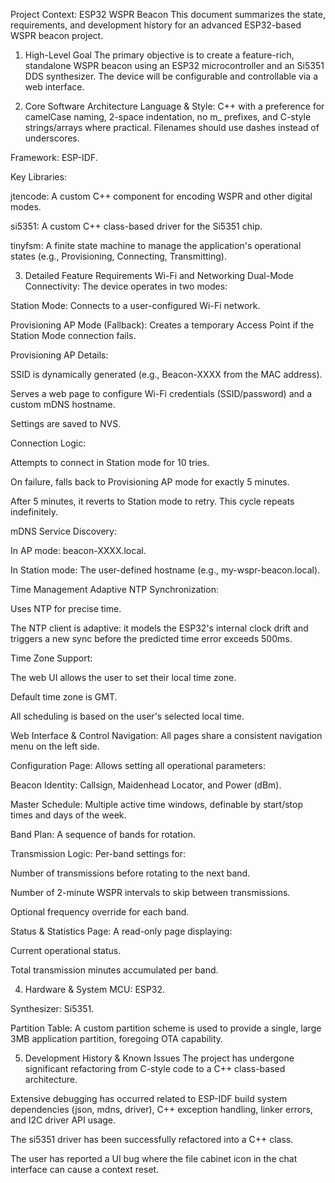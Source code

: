Project Context: ESP32 WSPR Beacon
This document summarizes the state, requirements, and development history for an advanced ESP32-based WSPR beacon project.

1. High-Level Goal
The primary objective is to create a feature-rich, standalone WSPR beacon using an ESP32 microcontroller and an Si5351 DDS synthesizer. The device will be configurable and controllable via a web interface.

2. Core Software Architecture
Language & Style: C++ with a preference for camelCase naming, 2-space indentation, no m_ prefixes, and C-style strings/arrays where practical. Filenames should use dashes instead of underscores.

Framework: ESP-IDF.

Key Libraries:

jtencode: A custom C++ component for encoding WSPR and other digital modes.

si5351: A custom C++ class-based driver for the Si5351 chip.

tinyfsm: A finite state machine to manage the application's operational states (e.g., Provisioning, Connecting, Transmitting).

3. Detailed Feature Requirements
Wi-Fi and Networking
Dual-Mode Connectivity: The device operates in two modes:

Station Mode: Connects to a user-configured Wi-Fi network.

Provisioning AP Mode (Fallback): Creates a temporary Access Point if the Station Mode connection fails.

Provisioning AP Details:

SSID is dynamically generated (e.g., Beacon-XXXX from the MAC address).

Serves a web page to configure Wi-Fi credentials (SSID/password) and a custom mDNS hostname.

Settings are saved to NVS.

Connection Logic:

Attempts to connect in Station mode for 10 tries.

On failure, falls back to Provisioning AP mode for exactly 5 minutes.

After 5 minutes, it reverts to Station mode to retry. This cycle repeats indefinitely.

mDNS Service Discovery:

In AP mode: beacon-XXXX.local.

In Station mode: The user-defined hostname (e.g., my-wspr-beacon.local).

Time Management
Adaptive NTP Synchronization:

Uses NTP for precise time.

The NTP client is adaptive: it models the ESP32's internal clock drift and triggers a new sync before the predicted time error exceeds 500ms.

Time Zone Support:

The web UI allows the user to set their local time zone.

Default time zone is GMT.

All scheduling is based on the user's selected local time.

Web Interface & Control
Navigation: All pages share a consistent navigation menu on the left side.

Configuration Page: Allows setting all operational parameters:

Beacon Identity: Callsign, Maidenhead Locator, and Power (dBm).

Master Schedule: Multiple active time windows, definable by start/stop times and days of the week.

Band Plan: A sequence of bands for rotation.

Transmission Logic: Per-band settings for:

Number of transmissions before rotating to the next band.

Number of 2-minute WSPR intervals to skip between transmissions.

Optional frequency override for each band.

Status & Statistics Page: A read-only page displaying:

Current operational status.

Total transmission minutes accumulated per band.

4. Hardware & System
MCU: ESP32.

Synthesizer: Si5351.

Partition Table: A custom partition scheme is used to provide a single, large 3MB application partition, foregoing OTA capability.

5. Development History & Known Issues
The project has undergone significant refactoring from C-style code to a C++ class-based architecture.

Extensive debugging has occurred related to ESP-IDF build system dependencies (json, mdns, driver), C++ exception handling, linker errors, and I2C driver API usage.

The si5351 driver has been successfully refactored into a C++ class.

The user has reported a UI bug where the file cabinet icon in the chat interface can cause a context reset.
